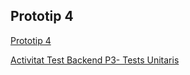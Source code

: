 ## Prototip 4

[Prototip 4](./Prototip4/)

[Activitat Test Backend P3- Tests Unitaris](./Prototip4/ActivitatTestBackendP3/)
